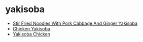 # yakisoba

 * [Stir Fried Noodles With Pork Cabbage And Ginger Yakisoba](index/s/stir-fried-noodles-with-pork-cabbage-and-ginger-yakisoba.json)
 * [Chicken Yakisoba](index/c/chicken-yakisoba.json)
 * [Yakisoba Chicken](index/y/yakisoba-chicken.json)
